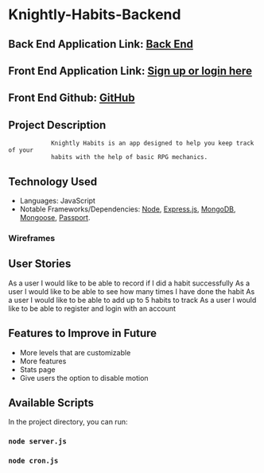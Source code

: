 # Knightly-Habits-Backend

## Back End Application Link: [Back End](https://knightly-habits.herokuapp.com/)
## Front End Application Link: [Sign up or login here](https://knightly-habits.netlify.app/)
## Front End Github: [GitHub](https://github.com/BradleyHazel/Knightly-Habits-Frontend)

## Project Description
                Knightly Habits is an app designed to help you keep track of your
                habits with the help of basic RPG mechanics.
## Technology Used
- Languages: JavaScript
- Notable Frameworks/Dependencies: [Node](https://reactjs.org/), [Express.js](https://expressjs.com/), [MongoDB](https://www.mongodb.com/), [Mongoose](https://mongoosejs.com/), [Passport](https://www.passportjs.org/).


### Wireframes


## User Stories
  
As a user I would like to be able to record if I did a habit successfully
As a user I would like to be able to see how many times I have done the habit
As a user I would like to be able to add up to 5 habits to track
As a user I would like to be able to register and login with an account

## Features to Improve in Future
- More levels that are customizable
- More features
- Stats page
- Give users the option to disable motion

## Available Scripts

In the project directory, you can run:

### `node server.js`

### `node cron.js`


